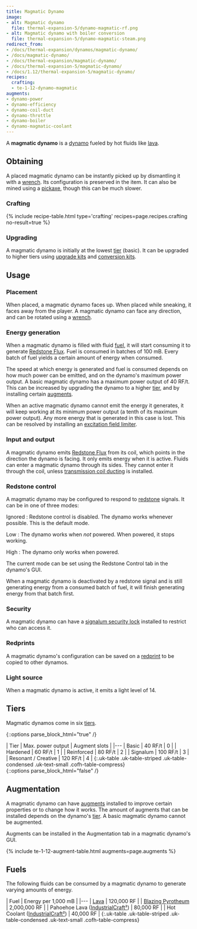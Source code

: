 ```yaml
---
title: Magmatic Dynamo
image:
- alt: Magmatic dynamo
  file: thermal-expansion-5/dynamo-magmatic-rf.png
- alt: Magmatic dynamo with boiler conversion
  file: thermal-expansion-5/dynamo-magmatic-steam.png
redirect_from:
- /docs/thermal-expansion/dynamos/magmatic-dynamo/
- /docs/magmatic-dynamo/
- /docs/thermal-expansion/magmatic-dynamo/
- /docs/thermal-expansion-5/magmatic-dynamo/
- /docs/1.12/thermal-expansion-5/magmatic-dynamo/
recipes:
  crafting:
  - te-1-12-dynamo-magmatic
augments:
- dynamo-power
- dynamo-efficiency
- dynamo-coil-duct
- dynamo-throttle
- dynamo-boiler
- dynamo-magmatic-coolant
---
```


A **magmatic dynamo** is a [dynamo](/docs/1.12/thermal-expansion/dynamos/) fueled by hot fluids like
[lava](https://minecraft.gamepedia.com/Lava).


Obtaining
---------

A placed magmatic dynamo can be instantly picked up by dismantling it with a
[wrench](/docs/1.12/wrenches/). Its configuration is preserved in the item. It can
also be mined using a [pickaxe](https://minecraft.gamepedia.com/Pickaxe), though
this can be much slower.

### Crafting
{% include recipe-table.html type='crafting' recipes=page.recipes.crafting no-result=true %}

### Upgrading
A magmatic dynamo is initially at the lowest [tier](#tiers) (basic). It can be
upgraded to higher tiers using [upgrade kits](/docs/1.12/thermal-foundation/upgrade-kits/) and
[conversion kits](/docs/1.12/thermal-foundation/conversion-kits/).


Usage
-----

### Placement
When placed, a magmatic dynamo faces up. When placed while sneaking, it faces
away from the player. A magmatic dynamo can face any direction, and can be
rotated using a [wrench](/docs/1.12/wrenches/).

### Energy generation
When a magmatic dynamo is filled with fluid [fuel](#fuels), it will start
consuming it to generate [Redstone Flux](/docs/redstone-flux/). Fuel is consumed
in batches of 100 mB. Every batch of fuel yields a certain amount of energy when
consumed.

The speed at which energy is generated and fuel is consumed depends on how much
power can be emitted, and on the dynamo's maximum power output. A basic magmatic
dynamo has a maximum power output of 40 RF/t. This can be increased by upgrading
the dynamo to a higher [tier](#tiers), and by installing certain
[augments](#augmentation).

When an active magmatic dynamo cannot emit the energy it generates, it will keep
working at its minimum power output (a tenth of its maximum power output). Any
more energy that is generated in this case is lost. This can be resolved by
installing an [excitation field
limiter](/docs/1.12/thermal-expansion/augment-excitation-field-limiter/).

### Input and output
A magmatic dynamo emits [Redstone Flux](/docs/redstone-flux/) from its coil,
which points in the direction the dynamo is facing. It only emits energy when it
is active. Fluids can enter a magmatic dynamo through its sides. They cannot
enter it through the coil, unless [transmission coil
ducting](/docs/1.12/thermal-expansion/augment-transmission-coil-ducting/) is installed.

### Redstone control
A magmatic dynamo may be configured to respond to
[redstone](https://minecraft.gamepedia.com/Redstone) signals. It can be in one
of three modes:

Ignored
: Redstone control is disabled. The dynamo works whenever possible. This is the
default mode.

Low
: The dynamo works when *not* powered. When powered, it stops working.

High
: The dynamo only works when powered.

The current mode can be set using the Redstone Control tab in the dynamo's GUI.

When a magmatic dynamo is deactivated by a redstone signal and is still
generating energy from a consumed batch of fuel, it will finish generating
energy from that batch first.

### Security
A magmatic dynamo can have a [signalum security
lock](/docs/1.12/thermal-foundation/signalum-security-lock/) installed to restrict who can access it.

### Redprints
A magmatic dynamo's configuration can be saved on a [redprint](/docs/1.12/thermal-foundation/redprint/)
to be copied to other dynamos.

### Light source
When a magmatic dynamo is active, it emits a light level of 14.


Tiers
-----

Magmatic dynamos come in six [tiers](/docs/1.12/thermal-foundation/tiers/).

{::options parse_block_html="true" /}
<div class="uk-overflow-container">
| Tier | Max. power output | Augment slots |
|---
| Basic | 40 RF/t | 0 |
| Hardened | 60 RF/t | 1 |
| Reinforced | 80 RF/t | 2 |
| Signalum | 100 RF/t | 3 |
| Resonant / Creative | 120 RF/t | 4 |
{:.uk-table .uk-table-striped .uk-table-condensed .uk-text-small .cofh-table-compress}
</div>
{::options parse_block_html="false" /}


Augmentation
------------

A magmatic dynamo can have [augments](/docs/1.12/thermal-expansion/augments/) installed to improve
certain properties or to change how it works. The amount of augments that can be
installed depends on the dynamo's [tier](#tiers). A basic magmatic dynamo cannot
be augmented.

Augments can be installed in the Augmentation tab in a magmatic dynamo's GUI.

{% include te-1-12-augment-table.html augments=page.augments %}


Fuels
-----

The following fluids can be consumed by a magmatic dynamo to generate varying
amounts of energy.

| Fuel | Energy per 1,000 mB |
|---
| [Lava](https://minecraft.gamepedia.com/Lava) | 120,000 RF |
| [Blazing Pyrotheum](/docs/1.12/thermal-foundation/blazing-pyrotheum/) | 2,000,000 RF |
| Pahoehoe Lava ([IndustrialCraft²](https://www.industrial-craft.net/)) | 80,000 RF |
| Hot Coolant ([IndustrialCraft²](https://www.industrial-craft.net/)) | 40,000 RF |
{:.uk-table .uk-table-striped .uk-table-condensed .uk-text-small .cofh-table-compress}
